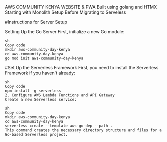 AWS COMMUNITY KENYA WEBSITE & PWA 
Built using golang and HTMX
Starting with Monolith Setup Before Migrating to Serveless 

#Instructions for Server Setup

Setting Up the Go Server
    First, initialize a new Go module:

    sh
    Copy code
    mkdir aws-community-day-kenya
    cd aws-community-day-kenya
    go mod init aws-community-day-kenya

#Set Up the Serverless Framework
    First, you need to install the Serverless Framework if you haven't already:

    sh
    Copy code
    npm install -g serverless
    2. Configure AWS Lambda Functions and API Gateway
    Create a new Serverless service:

    sh
    Copy code
    mkdir aws-community-day-kenya
    cd aws-community-day-kenya
    serverless create --template aws-go-dep --path .
    This command creates the necessary directory structure and files for a Go-based Serverless project.
